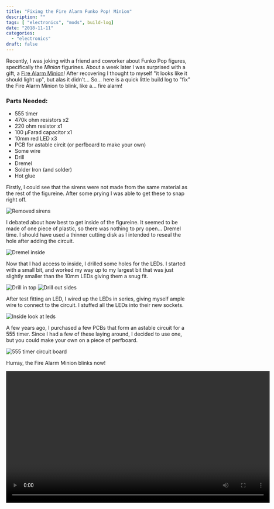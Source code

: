 ```yaml
---
title: "Fixing the Fire Alarm Funko Pop! Minion"
description: ""
tags: [ "electronics", "mods", build-log]
date: "2018-11-11"
categories:
  - "electronics"
draft: false
---
```

Recently, I was joking with a friend and coworker about Funko Pop figures, specifically the *Minion* figurines. About a week later I was surprised with a gift, a [Fire Alarm Minion](https://www.funko.com/products/all/fandoms/despicable-me/pop-movies-despicable-me-fire-alarm)! After recovering I thought to myself "it looks like it should light up", but alas it didn't... 
So... here is a quick little build log to "fix" the Fire Alarm Minion to blink, like a... fire alarm!

### Parts Needed:
- 555 timer
- 470k ohm resistors x2
- 220 ohm resistor x1
- 100 µFarad capacitor x1
- 10mm red LED x3
- PCB for astable circit (or perfboard to make your own)
- Some wire
- Drill
- Dremel
- Solder Iron (and solder)
- Hot glue


Firstly, I could see that the sirens were not made from the same material as the rest of the figureine. After some prying I was able to get these to snap right off.

![Removed sirens](../../img/minion-front.png)

I debated about how best to get inside of the figureine. It seemed to be made of one piece of plastic, so there was nothing to pry open... Dremel time. I should have used a thinner cutting disk as I intended to reseal the hole after adding the circuit.

![Dremel inside](../../img/minion-back.png)

Now that I had access to inside, I drilled some holes for the LEDs. I started with a small bit, and worked my way up to my largest bit that was just slightly smaller than the 10mm LEDs giving them a snug fit. 

![Drill in top](../../img/minion-top.png)
![Drill out sides](../../img/minion-side.png)

After test fitting an LED, I wired up the LEDs in series, giving myself ample wire to connect to the circuit. I stuffed all the LEDs into their new sockets.

![Inside look at leds](../../img/minion-inside.png)

A few years ago, I purchased a few PCBs that form an astable circuit for a 555 timer. Since I had a few of these laying around, I decided to use one, but you could make your own on a piece of perfboard.

![555 timer circuit board](../../img/minion-555.png)


Hurray, the Fire Alarm Minion blinks now!

<video width="720" controls>
  <source src="../../img/minion-blink.mp4" type="video/mp4">
  Your browser does not support the video tag.
</video>


